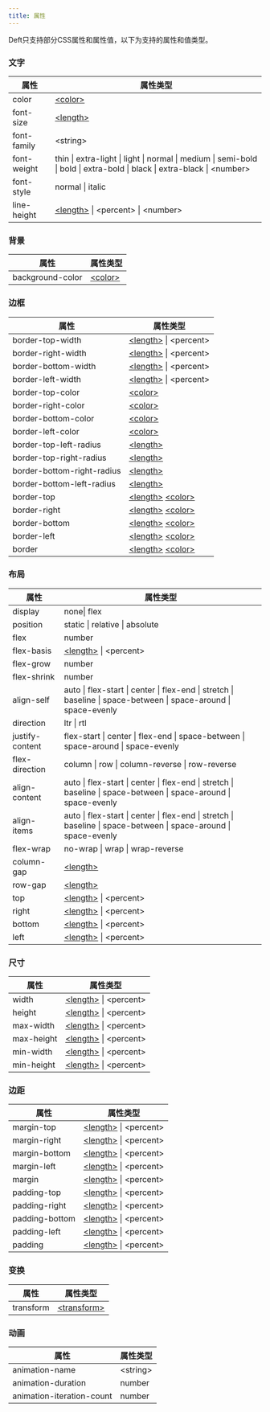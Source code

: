 ```yaml
---
title: 属性
---
```


Deft只支持部分CSS属性和属性值，以下为支持的属性和值类型。

### 文字

| 属性                         | 属性类型                                                                                                                      |
|----------------------------|---------------------------------------------------------------------------------------------------------------------------|
| color                      | [\<color\>](color)                                                                                                        |
| font-size                  | [\<length\>](length)                                                                                                      |
| font-family                | \<string\>                                                                                                                |
| font-weight                | thin \| extra-light \| light \| normal \| medium \| semi-bold \| bold \| extra-bold \| black \| extra-black \| \<number\> |
| font-style                 | normal \| italic                                                                                                          |
| line-height                | [\<length\>](length) \| \<percent\> \| \<number\>                                                                         |


### 背景

| 属性                         | 属性类型                                                                                                                      |
|----------------------------|---------------------------------------------------------------------------------------------------------------------------|
| background-color           | [\<color\>](color)                                                                                                        |

### 边框

| 属性                         | 属性类型                                     |
|----------------------------|------------------------------------------|
| border-top-width           | [\<length\>](length) \| \<percent\>      |
| border-right-width         | [\<length\>](length) \| \<percent\>      |
| border-bottom-width        | [\<length\>](length) \| \<percent\>      |
| border-left-width          | [\<length\>](length) \| \<percent\>      |
| border-top-color           | [\<color\>](color)                       |
| border-right-color         | [\<color\>](color)                       |
| border-bottom-color        | [\<color\>](color)                       |
| border-left-color          | [\<color\>](color)                       |
| border-top-left-radius     | [\<length\>](length)                     |
| border-top-right-radius    | [\<length\>](length)                     |
| border-bottom-right-radius | [\<length\>](length)                     |
| border-bottom-left-radius  | [\<length\>](length)                     |
| border-top                 | [\<length\>](length) [\<color\>](color)  |
| border-right               | [\<length\>](length) [\<color\>](color)  |
| border-bottom              | [\<length\>](length) [\<color\>](color)  |
| border-left                | [\<length\>](length) [\<color\>](color)  |
| border                     | [\<length\>](length) [\<color\>](color)  |
### 布局
| 属性                         | 属性类型                                                                                                                      |
|----------------------------|---------------------------------------------------------------------------------------------------------------------------|
| display                    | none\| flex                                                                                                               |
| position                   | static \| relative \| absolute                                                                                            |
| flex                       | number                                                                                                                    |
| flex-basis                 | [\<length\>](length) \| \<percent\>                                                                                       |
| flex-grow                  | number                                                                                                                    |
| flex-shrink                | number                                                                                                                    |
| align-self                 | auto \| flex-start \| center \| flex-end \| stretch \| baseline \| space-between \| space-around \| space-evenly          |
| direction                  | ltr \| rtl                                                                                                                |
| justify-content            | flex-start \| center \| flex-end \| space-between \| space-around \| space-evenly                                         |
| flex-direction             | column \| row \| column-reverse \| row-reverse                                                                            |
| align-content              | auto \| flex-start \| center \| flex-end \| stretch \| baseline \| space-between \| space-around \| space-evenly          |
| align-items                | auto \| flex-start \| center \| flex-end \| stretch \| baseline \| space-between \| space-around \| space-evenly          |
| flex-wrap                  | no-wrap \| wrap \| wrap-reverse                                                                                           | 
| column-gap                 | [\<length\>](length)                                                                                                      |
| row-gap                    | [\<length\>](length)                                                                                                      |
| top                        | [\<length\>](length) \| \<percent\>                                                                                       |
| right                      | [\<length\>](length) \| \<percent\>                                                                                       |
| bottom                     | [\<length\>](length) \| \<percent\>                                                                                       |
| left                       | [\<length\>](length) \| \<percent\>                                                                                       |

### 尺寸

| 属性                         | 属性类型                                                                                                                      |
|----------------------------|---------------------------------------------------------------------------------------------------------------------------|
| width                      | [\<length\>](length) \| \<percent\>                                                                                       |
| height                     | [\<length\>](length) \| \<percent\>                                                                                       |
| max-width                  | [\<length\>](length) \| \<percent\>                                                                                       |
| max-height                 | [\<length\>](length) \| \<percent\>                                                                                       |
| min-width                  | [\<length\>](length) \| \<percent\>                                                                                       |
| min-height                 | [\<length\>](length) \| \<percent\>                                                                                       |

### 边距

| 属性               | 属性类型                                     |
|------------------|------------------------------------------|
| margin-top       | [\<length\>](length) \| \<percent\>      |
| margin-right     | [\<length\>](length) \| \<percent\>      |
| margin-bottom    | [\<length\>](length) \| \<percent\>      |
| margin-left      | [\<length\>](length) \| \<percent\>      |
| margin           | [\<length\>](length) \| \<percent\>      |
| padding-top      | [\<length\>](length) \| \<percent\>      |
| padding-right    | [\<length\>](length) \| \<percent\>      |
| padding-bottom   | [\<length\>](length) \| \<percent\>      |
| padding-left     | [\<length\>](length) \| \<percent\>      |
| padding          | [\<length\>](length) \| \<percent\>      |


### 变换

| 属性                         | 属性类型                       |
|----------------------------|----------------------------|
| transform                  | [\<transform\>](transform) |

### 动画

| 属性                         | 属性类型                                                                                                                      |
|----------------------------|---------------------------------------------------------------------------------------------------------------------------|
| animation-name             | \<string\>                                                                                                                |
| animation-duration         | number                                                                                                                    |
| animation-iteration-count  | number                                                                                                                    |

